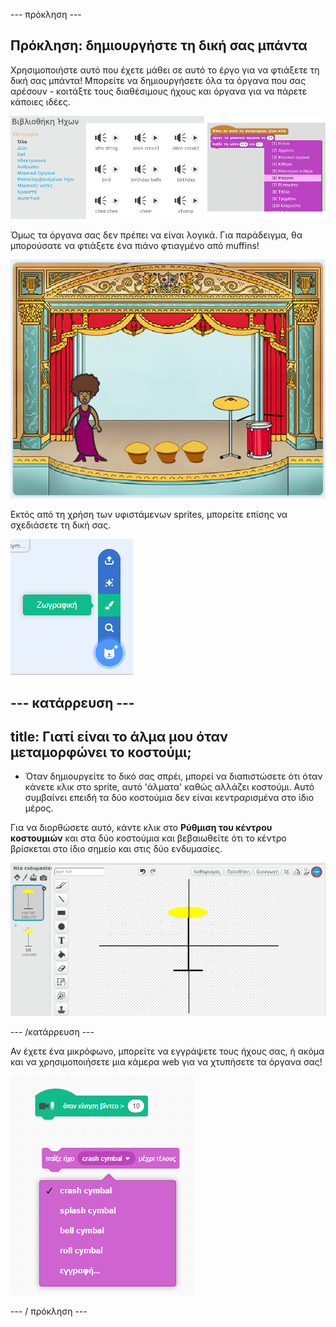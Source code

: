 \--- πρόκληση \---

## Πρόκληση: δημιουργήστε τη δική σας μπάντα

Χρησιμοποιήστε αυτό που έχετε μάθει σε αυτό το έργο για να φτιάξετε τη δική σας μπάντα! Μπορείτε να δημιουργήσετε όλα τα όργανα που σας αρέσουν - κοιτάξτε τους διαθέσιμους ήχους και όργανα για να πάρετε κάποιες ιδέες.

![screenshot](images/band-ideas.png)

Όμως τα όργανα σας δεν πρέπει να είναι λογικά. Για παράδειγμα, θα μπορούσατε να φτιάξετε ένα πιάνο φτιαγμένο από muffins!

![screenshot](images/band-piano.png)

Εκτός από τη χρήση των υφιστάμενων sprites, μπορείτε επίσης να σχεδιάσετε τη δική σας.

![screenshot](images/band-draw.png)

## \--- κατάρρευση \---

## title: Γιατί είναι το άλμα μου όταν μεταμορφώνει το κοστούμι;

+ Όταν δημιουργείτε το δικό σας σπρέι, μπορεί να διαπιστώσετε ότι όταν κάνετε κλικ στο sprite, αυτό 'άλματα' καθώς αλλάζει κοστούμι. Αυτό συμβαίνει επειδή τα δύο κοστούμια δεν είναι κεντραρισμένα στο ίδιο μέρος.

Για να διορθώσετε αυτό, κάντε κλικ στο **Ρύθμιση του κέντρου κοστουμιών** και στα δύο κοστούμια και βεβαιωθείτε ότι το κέντρο βρίσκεται στο ίδιο σημείο και στις δύο ενδυμασίες.

![screenshot](images/band-center.png)

\--- /κατάρρευση \---

Αν έχετε ένα μικρόφωνο, μπορείτε να εγγράψετε τους ήχους σας, ή ακόμα και να χρησιμοποιήσετε μια κάμερα web για να χτυπήσετε τα όργανα σας!

![screenshot](images/band-io.png)

\--- / πρόκληση \---